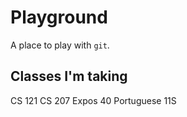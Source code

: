 # Playground
A place to play with `git`.

## Classes I'm taking
CS 121
CS 207
Expos 40
Portuguese 11S

